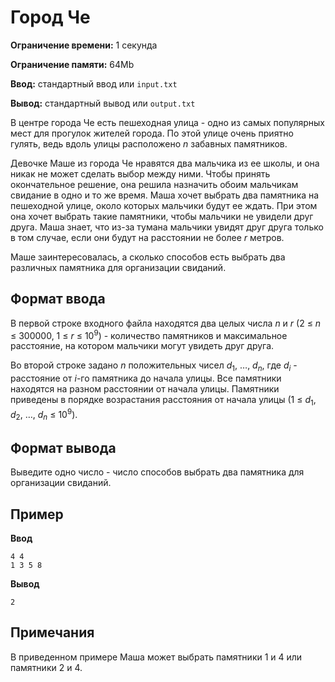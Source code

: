 # Город Че

**Ограничение времени:** 1 секунда

**Ограничение памяти:** 64Mb

**Ввод:** стандартный ввод или `input.txt`

**Вывод:** стандартный вывод или `output.txt`

В центре города Че есть пешеходная улица - одно из самых популярных мест для прогулок жителей города. По этой улице очень приятно гулять, ведь вдоль улицы расположено *n* забавных памятников.

Девочке Маше из города Че нравятся два мальчика из ее школы, и она никак не может сделать выбор между ними. Чтобы принять окончательное решение, она решила назначить обоим мальчикам свидание в одно и то же время. Маша хочет выбрать два памятника на пешеходной улице, около которых мальчики будут ее ждать. При этом она хочет выбрать такие памятники, чтобы мальчики не увидели друг друга. Маша знает, что из-за тумана мальчики увидят друг друга только в том случае, если они будут на расстоянии не более *r* метров.

Маше заинтересовалась, а сколько способов есть выбрать два различных памятника для организации свиданий.

## Формат ввода

В первой строке входного файла находятся два целых числа *n* и *r* (2 ≤ *n* ≤ 300000, 1 ≤ *r* ≤ 10<sup>9</sup>) - количество памятников и максимальное расстояние, на котором мальчики могут увидеть друг друга.

Во второй строке задано *n* положительных чисел *d*<sub>1</sub>, …, *d*<sub>*n*</sub>, где *d*<sub>*i*</sub> - расстояние от *i*-го памятника до начала улицы. Все памятники находятся на разном расстоянии от начала улицы. Памятники приведены в порядке возрастания расстояния от начала улицы (1 ≤ *d*<sub>1</sub>, *d*<sub>2</sub>, …, *d*<sub>*n*</sub> ≤ 10<sup>9</sup>).

## Формат вывода

Выведите одно число - число способов выбрать два памятника для организации свиданий.

## Пример

**Ввод**
```
4 4
1 3 5 8
```

**Вывод**
```
2
```

## Примечания

В приведенном примере Маша может выбрать памятники 1 и 4 или памятники 2 и 4.